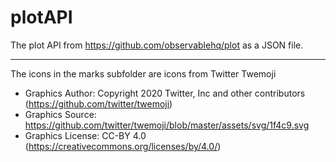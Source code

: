 # plotAPI

The plot API from https://github.com/observablehq/plot as a JSON file.

----------

The icons in the marks subfolder are icons from Twitter Twemoji

- Graphics Author: Copyright 2020 Twitter, Inc and other contributors (https://github.com/twitter/twemoji)
- Graphics Source: https://github.com/twitter/twemoji/blob/master/assets/svg/1f4c9.svg
- Graphics License: CC-BY 4.0 (https://creativecommons.org/licenses/by/4.0/)